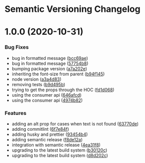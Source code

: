 # Semantic Versioning Changelog

# 1.0.0 (2020-10-31)


### Bug Fixes

* bug in formatted message ([bcc69ae](https://github.com/intuit/text-provider/commit/bcc69aec04f63e692d881ba090f9030ee0d06ad4))
* bug in formatted message ([57754b8](https://github.com/intuit/text-provider/commit/57754b836f4c1c0c30f905ab36ed351944f65634))
* bumping package version ([a7a202e](https://github.com/intuit/text-provider/commit/a7a202e641a3fe91eb75b796a6b899650101c277))
* inheriting the font-size from parent ([b94f145](https://github.com/intuit/text-provider/commit/b94f14516f520dcac7639e71dc6dec94ba61f9d4))
* node version ([a3a4d83](https://github.com/intuit/text-provider/commit/a3a4d83e38f93274ab4120ad08819c23425cbf2b))
* removing tests ([b9d495b](https://github.com/intuit/text-provider/commit/b9d495b76b0aa04476e3fd67d45a08348255c1c6))
* trying to get the props through the HOC ([fd1d068](https://github.com/intuit/text-provider/commit/fd1d068149a8e61b8e247cd7a05db261c9977073))
* using the consumer api ([646afcd](https://github.com/intuit/text-provider/commit/646afcd5648c2b3ae52c6587f62d3d74ac5cb634))
* using the consumer api ([4974b82](https://github.com/intuit/text-provider/commit/4974b82b298d6c8a58a6674329c88a77bc149427))


### Features

* adding an alt prop for cases when text is not found ([63770de](https://github.com/intuit/text-provider/commit/63770dec802037273838ed714ce60796c61b814c))
* adding commitlint ([6f7e84f](https://github.com/intuit/text-provider/commit/6f7e84f58f8e0fe10052c2b21d6ff62286b195e1))
* adding husky and prettier ([93454b4](https://github.com/intuit/text-provider/commit/93454b47e858eee6cb4d7736d1cdaebe672e159e))
* adding semantic release ([f8de12a](https://github.com/intuit/text-provider/commit/f8de12a60d155faad5e2c10c98e386d9dc0e6642))
* integration with semantic release ([4ea31f8](https://github.com/intuit/text-provider/commit/4ea31f8f8d17c1be3708366d3cdfc3b53939156a))
* upgrading to the latest build system ([b30120c](https://github.com/intuit/text-provider/commit/b30120cc47cbf2c57092ae536cf19a83f7e72c06))
* upgrading to the latest build system ([d8d202c](https://github.com/intuit/text-provider/commit/d8d202ca12379020b5c6e933bccfd4eb49973858))
